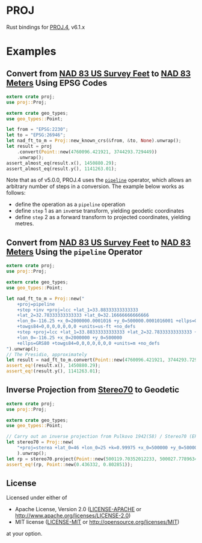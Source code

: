 # PROJ

Rust bindings for [PROJ.4](https://github.com/OSGeo/proj.4), v6.1.x

# Examples

## Convert from [NAD 83 US Survey Feet](https://epsg.io/2230) to [NAD 83 Meters](https://epsg.io/26946) Using EPSG Codes
```rust
extern crate proj;
use proj::Proj;

extern crate geo_types;
use geo_types::Point;

let from = "EPSG:2230";
let to = "EPSG:26946";
let nad_ft_to_m = Proj::new_known_crs(&from, &to, None).unwrap();
let result = proj
    .convert(Point::new(4760096.421921, 3744293.729449))
    .unwrap();
assert_almost_eq(result.x(), 1450880.29);
assert_almost_eq(result.y(), 1141263.01);
```

Note that as of v5.0.0, PROJ.4 uses the [`pipeline`](http://proj4.org/operations/pipeline.html) operator, which allows an arbitrary number of steps in a conversion. The example below works as follows:

- define the operation as a `pipeline` operation
- define `step` 1 as an `inv`erse transform, yielding geodetic coordinates
- define `step` 2 as a forward transform to projected coordinates, yielding metres.

## Convert from [NAD 83 US Survey Feet](https://epsg.io/2230) to [NAD 83 Meters](https://epsg.io/26946) Using the `pipeline` Operator
```rust
extern crate proj;
use proj::Proj;

extern crate geo_types;
use geo_types::Point;

let nad_ft_to_m = Proj::new("
    +proj=pipeline
    +step +inv +proj=lcc +lat_1=33.88333333333333
    +lat_2=32.78333333333333 +lat_0=32.16666666666666
    +lon_0=-116.25 +x_0=2000000.0001016 +y_0=500000.0001016001 +ellps=GRS80
    +towgs84=0,0,0,0,0,0,0 +units=us-ft +no_defs
    +step +proj=lcc +lat_1=33.88333333333333 +lat_2=32.78333333333333 +lat_0=32.16666666666666
    +lon_0=-116.25 +x_0=2000000 +y_0=500000
    +ellps=GRS80 +towgs84=0,0,0,0,0,0,0 +units=m +no_defs
").unwrap();
// The Presidio, approximately
let result = nad_ft_to_m.convert(Point::new(4760096.421921, 3744293.729449)).unwrap();
assert_eq!(result.x(), 1450880.29);
assert_eq!(result.y(), 1141263.01);
```

## Inverse Projection from [Stereo70](https://epsg.io/3844) to Geodetic
```rust
extern crate proj;
use proj::Proj;

extern crate geo_types;
use geo_types::Point;

// Carry out an inverse projection from Pulkovo 1942(58) / Stereo70 (EPSG 3844) into geodetic lon and lat coordinates (in radians)
let stereo70 = Proj::new(
    "+proj=sterea +lat_0=46 +lon_0=25 +k=0.99975 +x_0=500000 +y_0=500000 +ellps=krass +towgs84=33.4,-146.6,-76.3,-0.359,-0.053,0.844,-0.84 +units=m +no_defs"
    ).unwrap();
let rp = stereo70.project(Point::new(500119.70352012233, 500027.77896348457), true).unwrap();
assert_eq!(rp, Point::new(0.436332, 0.802851));
```

## License

Licensed under either of

 * Apache License, Version 2.0 ([LICENSE-APACHE](LICENSE-APACHE) or http://www.apache.org/licenses/LICENSE-2.0)
 * MIT license ([LICENSE-MIT](LICENSE-MIT) or http://opensource.org/licenses/MIT)

at your option.
